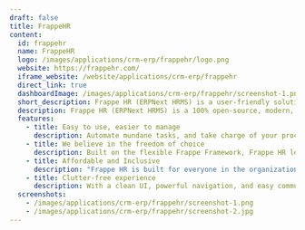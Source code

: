 ```yaml
---
draft: false
title: FrappeHR
content:
  id: frappehr
  name: FrappeHR
  logo: /images/applications/crm-erp/frappehr/logo.png
  website: https://frappehr.com/
  iframe_website: /website/applications/crm-erp/frappehr
  direct_link: true
  dashboardImage: /images/applications/crm-erp/frappehr/screenshot-1.png
  short_description: Frappe HR (ERPNext HRMS) is a user-friendly solution designed to streamline HR and payroll operations, driving excellence within your team.
  description: Frappe HR (ERPNext HRMS) is a 100% open-source, modern, user-friendly solution to drive excellence within your team. Simplify your HR and Payroll operations with a product crafted as per your needs.
  features:
    - title: Easy to use, easier to manage
      description: Automate mundane tasks, and take charge of your processes. Frappe HR helps you manage complex workflows, structure your assignments, and set up payroll with ease.
    - title: We believe in the freedom of choice
      description: Built on the flexible Frappe Framework, Frappe HR lets you configure and customize to your liking. Create reports, forms, custom fields, print formats, and change layouts on the fly!
    - title: Affordable and Inclusive
      description: "Frappe HR is built for everyone in the organization: Employees, Team, and Company. Deliver the best employee and HR experience with affordable pricing."
    - title: Clutter-free experience
      description: With a clean UI, powerful navigation, and easy communication tracking, Frappe HR provides a delightful experience by making processes less overwhelming.
  screenshots:
    - /images/applications/crm-erp/frappehr/screenshot-1.png
    - /images/applications/crm-erp/frappehr/screenshot-2.jpg
---
```


